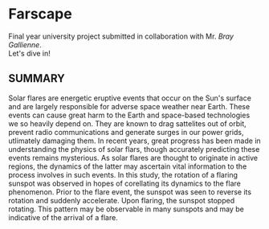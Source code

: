 # Farscape

Final year university project submitted in collaboration with Mr. *Bray Gallienne*.  
Let's dive in!

## **SUMMARY**
Solar flares are energetic eruptive events that occur on the Sun's surface and are largely responsible for adverse space weather near Earth. 
These events can cause great harm to the Earth and space-based technologies we so heavily depend on.
They are known to drag sattelites out of orbit, prevent radio communications and generate surges in our power grids, utlimately damaging them. 
In recent years, great progress has been made in understanding the physics of solar flars, though accurately predicting these events remains mysterious. 
As solar flares are thought to originate in active regions, the dynamics of the latter may ascertain vital information to the process involves in such events. 
In this study, the rotation of a flaring sunspot was observed in hopes of corellating its dynamics to the flare phenomenon. 
Prior to the flare event, the sunspot was seen to reverse its rotation and suddenly accelerate. Upon flaring, the sunspot stopped rotating. This pattern may be observable in many sunspots and may be indicative of the arrival of a flare.
